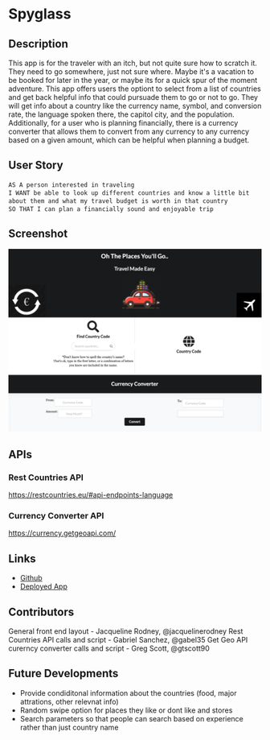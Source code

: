 # Spyglass 

## Description
This app is for the traveler with an itch, but not quite sure how to scratch it. They need to go somewhere, just not sure where. Maybe it's a vacation to be booked for later in the year, or maybe its for a quick spur of the moment adventure. This app offers users the optiont to select from a list of countries and get back helpful info that could pursuade them to go or not to go. They will get info about a country like the currency name, symbol, and conversion rate, the language spoken there, the capitol city, and the population. Additionally, for a user who is planning financially, there is a currency converter that allows them to convert from any currency to any currency based on a given amount, which can be helpful when planning a budget. 

## User Story

```
AS A person interested in traveling
I WANT be able to look up different countries and know a little bit about them and what my travel budget is worth in that country 
SO THAT I can plan a financially sound and enjoyable trip 
```
## Screenshot
![Spyglass](./assets/spyglass.png)

## APIs
### Rest Countries API
https://restcountries.eu/#api-endpoints-language

### Currency Converter API
https://currency.getgeoapi.com/

## Links
- [Github](github.com/gtscott90/Spyglass)
- [Deployed App](https://gabel35.github.io/Spyglass/)

## Contributors
General front end layout - Jacqueline Rodney, @jacquelinerodney
Rest Countries API calls and script - Gabriel Sanchez, @gabel35
Get Geo API curerncy converter calls and script - Greg Scott, @gtscott90

## Future Developments 
- Provide condiditonal information about the countries (food, major attrations, other relevnat info)
- Random swipe option for places they like or dont like and stores 
- Search parameters so that people can search based on experience rather than just country name 


